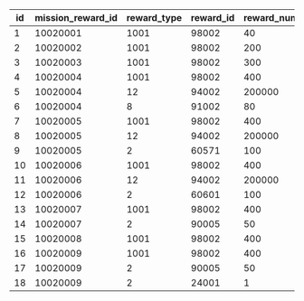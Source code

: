 |id|mission_reward_id|reward_type|reward_id|reward_num|
| --- | --- | --- | --- | --- |
|1|10020001|1001|98002|40|
|2|10020002|1001|98002|200|
|3|10020003|1001|98002|300|
|4|10020004|1001|98002|400|
|5|10020004|12|94002|200000|
|6|10020004|8|91002|80|
|7|10020005|1001|98002|400|
|8|10020005|12|94002|200000|
|9|10020005|2|60571|100|
|10|10020006|1001|98002|400|
|11|10020006|12|94002|200000|
|12|10020006|2|60601|100|
|13|10020007|1001|98002|400|
|14|10020007|2|90005|50|
|15|10020008|1001|98002|400|
|16|10020009|1001|98002|400|
|17|10020009|2|90005|50|
|18|10020009|2|24001|1|